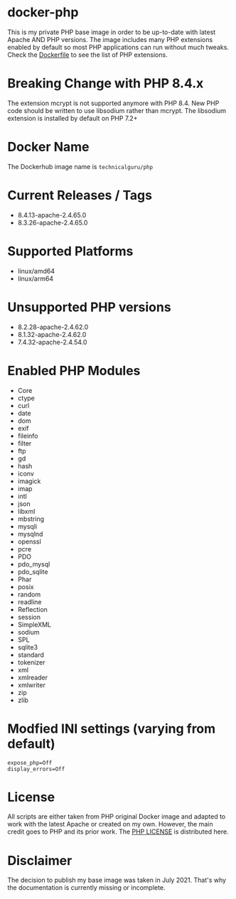 # docker-php
This is my private PHP base image in order to be up-to-date with latest Apache AND PHP versions. The image includes many PHP extensions enabled
by default so most PHP applications can run without much tweaks. Check the [Dockerfile](Dockerfile) to see the list of PHP extensions.

# Breaking Change with PHP 8.4.x
The extension mcrypt is not supported anymore with PHP 8.4. New PHP code should be written to use libsodium rather than mcrypt. 
The libsodium extension is installed by default on PHP 7.2+

# Docker Name
The Dockerhub image name is `technicalguru/php`

# Current Releases / Tags
* 8.4.13-apache-2.4.65.0
* 8.3.26-apache-2.4.65.0

# Supported Platforms
* linux/amd64
* linux/arm64

# Unsupported PHP versions
* 8.2.28-apache-2.4.62.0
* 8.1.32-apache-2.4.62.0
* 7.4.32-apache-2.4.54.0

# Enabled PHP Modules
* Core
* ctype
* curl
* date
* dom
* exif
* fileinfo
* filter
* ftp
* gd
* hash
* iconv
* imagick
* imap
* intl
* json
* libxml
* mbstring
* mysqli
* mysqlnd
* openssl
* pcre
* PDO
* pdo_mysql
* pdo_sqlite
* Phar
* posix
* random
* readline
* Reflection
* session
* SimpleXML
* sodium
* SPL
* sqlite3
* standard
* tokenizer
* xml
* xmlreader
* xmlwriter
* zip
* zlib

# Modfied INI settings (varying from default)
```
expose_php=Off
display_errors=Off
```

# License
All scripts are either taken from PHP original Docker image and adapted to work with the latest Apache or created on my own. However, the main
credit goes to PHP and its prior work. The [PHP LICENSE](PHP_LICENSE.txt) is distributed here.

# Disclaimer
The decision to publish my base image was taken in July 2021. That's why the documentation is currently missing or incomplete. 


